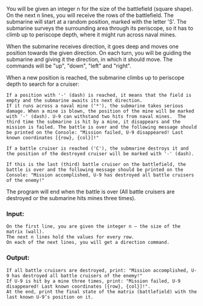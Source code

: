 You will be given an integer n for the size of the battlefield (square shape). On the next n lines, you will receive the rows of the battlefield. The submarine will start at a random position, marked with the letter 'S'. The submarine surveys the surrounding area through its periscope, so it has to climb up to periscope depth, where it might run across naval mines. 

When the submarine receives direction, it goes deep and moves one position towards the given direction. On each turn, you will be guiding the submarine and giving it the direction, in which it should move. The commands will be "up", "down", "left" and "right".

When a new position is reached,  the submarine climbs up to periscope depth to search for a cruiser:


	If a position with '-' (dash) is reached, it means that the field is empty and the submarine awaits its next direction.
	If it runs across a naval mine ('*'), the submarine takes serious damage. When a mine is blown, the position of the mine will be marked with '-' (dash). U-9 can withstand two hits from naval mines.  The third time the submarine is hit by a mine, it disappears and the mission is failed. The battle is over and the following message should be printed on the Console: "Mission failed, U-9 disappeared! Last known coordinates [{row}, {col}]!"
  
	If a battle cruiser is reached ('C'), the submarine destroys it and the position of the destroyed cruiser will be marked with '-' (dash).
  
	If this is the last (third) battle cruiser on the battlefield, the battle is over and the following message should be printed on the Console: "Mission accomplished, U-9 has destroyed all battle cruisers of the enemy!"

 The program will end when the battle is over (All battle cruisers are destroyed or the submarine hits mines three times).
 
### Input:

	On the first line, you are given the integer n – the size of the matrix (wall).
	The next n lines hold the values for every row.
	On each of the next lines, you will get a direction command.

### Output:

	If all battle cruisers are destroyed, print: "Mission accomplished, U-9 has destroyed all battle cruisers of the enemy!"
	If U-9 is hit by a mine three times, print: "Mission failed, U-9 disappeared! Last known coordinates [{row}, {col}]!".
	At the end, print the final state of the matrix (battlefield) with the last known U-9’s position on it.

